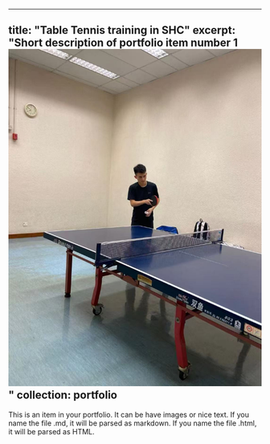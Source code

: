 
---
title: "Table Tennis training in SHC"
excerpt: "Short description of portfolio item number 1<br/><img src='/images/pingpang.jpg'>"
collection: portfolio
---

This is an item in your portfolio. It can be have images or nice text. If you name the file .md, it will be parsed as markdown. If you name the file .html, it will be parsed as HTML. 
